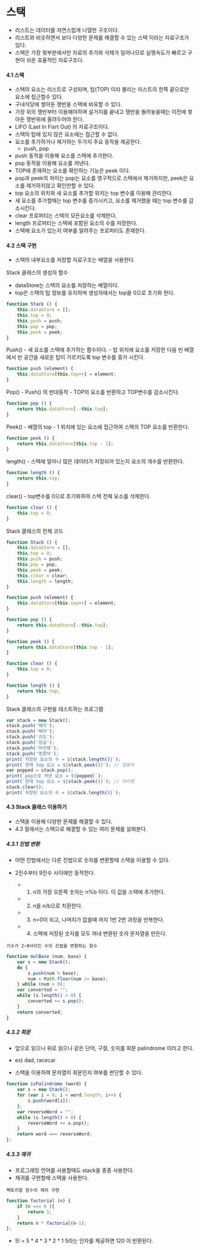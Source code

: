 # 스택
- 리스트는 데이터를 자연스럽게 나열한 구조이다.
- 리스트와 비슷하면서 보다 다양한 문제를 해결할 수 있는 스택 이라는 자료구조가 있다.
- 스택은 가장 윗부분에서만 자료의 추가와 삭제가 일어나므로 실행속도가 빠르고 구현이 쉬운 효율적인 자료구조다.

#### 4.1 스택
- 스택의 요소는 리스트로 구성되며, 탑(TOP) 이라 불리는 리스트의 한쪽 끝으로만 요소에 접근할수 있다.
- 구내식당에 쌓아둔 쟁반을 스택에 비유할 수 있다.
- 가장 위의 쟁반부터 이용해야하며 설거지를 끝내고 쟁반을 돌려놓을때는 이전에 쌓아둔 쟁반위에 올려두어야 한다.
- LIFO (Last In Fisrt Out) 의 자료구조이다.
- 스택의 탑에 있지 않은 요소에는 접근할 수 없다.
- 요소를 추가하거나 제거하는 두가지 주요 동작을 제공한다.
    - push, pop
- push 동작을 이용해 요소를 스택에 추가한다.
- pop 동작을 이용해 요소를 꺼낸다.
- TOP에 존재하는 요소를 확인하는 기능은 peek 이다.
- pop과 peek의 차이는 pop는 요소를 영구적으로 스택에서 제거하지만, peek은 요소를 제거하지않고 확인만할 수 있다.
- top 요소의 위치와 새 요소를 추가할 위치는 top 변수를 이용해 관리한다.
- 새 요소를 추가할때는 top 변수를 증가시키고, 요소를 제거했을 때는 top 변수를 감소시킨다.
- clear 프로퍼티는 스택의 모든요소를 삭제한다.
- length 프로퍼티는 스택에 포함된 요소의 수를 저장한다.
- 스택에 요소가 있는지 여부를 알려주는 프로퍼티도 존재한다.

#### 4.2 스택 구현
- 스택의 내부요소를 저장할 자료구조는 배열을 사용한다.

Stack 클래스의 생성자 함수
- dataStore는 스택의 요소를 저장하는 배열이다.
- top은 스택의 탑 정보를 유지하며 생성자에서는 top을 0으로 초기화 한다.
```javascript
function Stack () {
    this.dataStore = [];
    this.top = 0;
    this.push = push;
    this.pop = pop;
    this.peek = peek;
}
```

Push()
    - 새 요소를 스택에 추가하는 함수이다.
    - 탑 위치에 요소를 저장한 다음 빈 배열에서 빈 공간을 새로운 탑이 가르키도록 top 변수를 증가 시킨다.
```javascript
function push (element) {
    this.dataStore[this.top++] = element;
}
```

Pop()
    - Push() 의 반대동작
    - TOP의 요소를 반환하고 TOP변수를 감소시킨다.
```javascript
function pop () {
    return this.dataStore[--this.top];
}
```

Peek()
    - 배열의 top - 1 위치에 있는 요소에 접근하여 스택의 TOP 요소를 반환한다.
```javascript
function peek () {
    return this.dataStore[this.top - 1];
}
```

length()
    - 스택에 얼마나 많은 데이터가 저장되어 있는지 요소의 개수를 반환한다.
```javascript
function length () {
    return this.top;
}
```

clear()
    - top변수를 0으로 초기화하여 스택 전체 요소를 삭제한다.
```javascript
function clear () {
    this.top = 0;
}
```

Stack 클래스의 전체 코드
```javascript
function Stack () {
    this.dataStore = [];
    this.top = 0;
    this.push = push;
    this.pop = pop;
    this.peek = peek;
    this.clear = clear;
    this.length = length;
}

function push (element) {
    this.dataStore[this.top++] = element;
}

function pop () {
    return this.dataStore[--this.top];
}

function peek () {
    return this.dataStore[this.top - 1];
}

function clear () {
    this.top = 0;
}

function length () {
    return this.top;
} 
```


Stack 클래스의 구현을 테스트하는 프로그램
```javascript
var stack = new Stack();
stack.push('혜지');
stack.push('베어');
stack.push('괴도');
stack.push('정곰');
stack.push('마이펫');
stack.push('멍뭉덕');
print(`저장된 요소의 수 = ${stack.length()}`);
print(`현재 top 요소 = ${stack.peek()}`); // 멍뭉덕
var popped = stack.pop();
print(`pop으로 꺼낸 요소 = ${popped}`);
print(`현재 top 요소 = ${stack.peek()}`); // 마이펫
stack.clear();
print(`저장된 요소의 수 = ${stack.length()}`);
```


#### 4.3 Stack 클래스 이용하기
- 스택을 이용해 다양한 문제를 해결할 수 있다.
- 4.3 절에서는 스택으로 해결할 수 있는 여러 문제를 살펴본다.


##### 4.3.1 진법 변환
- 어떤 진법에서는 다른 진법으로 숫자를 변환할때 스택을 이용할 수 있다.

- 2진수부터 9진수 사이에만 동작한다.
    - 1. n의 가장 오른쪽 숫자는 n%b 이다. 이 값을 스택에 추가한다.
    - 2. n을 n/b으로 치환한다.
    - 3. n=0이 되고, 나머지가 없을때 까지 1번 2번 과정을 반복한다.
    - 4. 스택에 저장된 숫자를 모두 꺼내 변환된 숫자 문자열을 만든다.


`기수가 2~9사이인 수의 진법을 변환하는 함수`
```javascript
function mulBase (num, base) {
    var s = new Stack();
    do {
        s.push(num % base);
        num = Math.floor(num /= base);
    } while (num > 0);
    var converted = "";
    while (s.length() > 0) {
        converted += s.pop();
    }
    return converted;
}
```

##### 4.3.2 회문
- 앞으로 읽으나 뒤로 읽으나 같은 단어, 구절, 숫자를 회문 palindrome 이라고 한다.
- ex) dad, racecar

- 스택을 이용하여 문자열이 회문인지 여부를 판단할 수 있다.
```javascript
function isPalindrome (word) {
    var s = new Stack();
    for (var i = 0; i < word.length; i++) {
        s.push(word[i]);
    };
    var reverseWord = "";
    while (s.length() > 0) {
        reverseWord += s.pop();
    }
    return word === reverseWord;
};
```

##### 4.3.3 재귀
- 프로그래밍 언어를 사용할때도 stack을 종종 사용한다.
- 재귀를 구현할때 스택을 사용한다.

`팩토리얼 함수의 재귀 구현`
```javascript
function factorial (n) {
    if (n === 0 ){
        return 1;
    }
    return n * factorial(n-1);
};
```

- 5! = 5 * 4 * 3 * 2 * 1
5라는 인자를 제공하면 120 이 반환된다.




